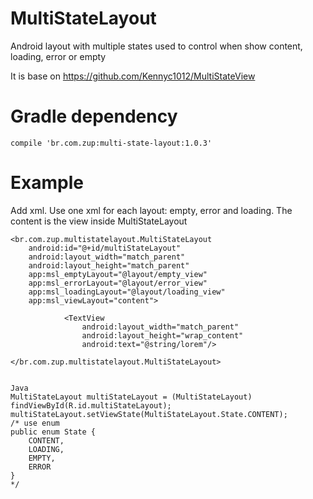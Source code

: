 # MultiStateLayout
Android layout with multiple states used to control when show content, loading, error or empty

It is base on https://github.com/Kennyc1012/MultiStateView

# Gradle dependency
    compile 'br.com.zup:multi-state-layout:1.0.3'

# Example
Add xml.
Use one xml for each layout: empty, error and loading.
The content is the view inside MultiStateLayout

    <br.com.zup.multistatelayout.MultiStateLayout
        android:id="@+id/multiStateLayout"
        android:layout_width="match_parent"
        android:layout_height="match_parent"
        app:msl_emptyLayout="@layout/empty_view"
        app:msl_errorLayout="@layout/error_view"
        app:msl_loadingLayout="@layout/loading_view"
        app:msl_viewLayout="content">
        
                <TextView
                    android:layout_width="match_parent"
                    android:layout_height="wrap_content"
                    android:text="@string/lorem"/>
              
    </br.com.zup.multistatelayout.MultiStateLayout>
    
    
    Java
    MultiStateLayout multiStateLayout = (MultiStateLayout) findViewById(R.id.multiStateLayout);
    multiStateLayout.setViewState(MultiStateLayout.State.CONTENT);
    /* use enum
    public enum State {
        CONTENT,
        LOADING,
        EMPTY,
        ERROR
    }
    */
